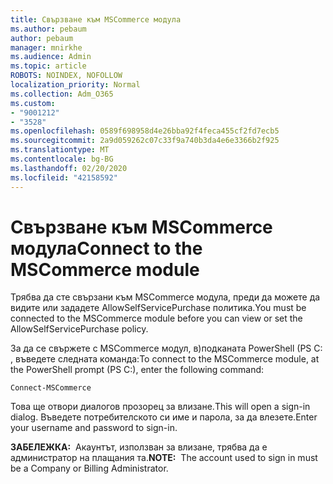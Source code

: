 ```yaml
---
title: Свързване към MSCommerce модула
ms.author: pebaum
author: pebaum
manager: mnirkhe
ms.audience: Admin
ms.topic: article
ROBOTS: NOINDEX, NOFOLLOW
localization_priority: Normal
ms.collection: Adm_O365
ms.custom:
- "9001212"
- "3528"
ms.openlocfilehash: 0589f698958d4e26bba92f4feca455cf2fd7ecb5
ms.sourcegitcommit: 2a9d059262c07c33f9a740b3da4e6e3366b2f925
ms.translationtype: MT
ms.contentlocale: bg-BG
ms.lasthandoff: 02/20/2020
ms.locfileid: "42158592"
---
```

# <a name="connect-to-the-mscommerce-module"></a><span data-ttu-id="febe3-102">Свързване към MSCommerce модула</span><span class="sxs-lookup"><span data-stu-id="febe3-102">Connect to the MSCommerce module</span></span>

<span data-ttu-id="febe3-103">Трябва да сте свързани към MSCommerce модула, преди да можете да видите или зададете AllowSelfServicePurchase политика.</span><span class="sxs-lookup"><span data-stu-id="febe3-103">You must be connected to the MSCommerce module before you can view or set the AllowSelfServicePurchase policy.</span></span>  

<span data-ttu-id="febe3-104">За да се свържете с MSCommerce модул, в\)подканата PowerShell (PS C: , въведете следната команда:</span><span class="sxs-lookup"><span data-stu-id="febe3-104">To connect to the MSCommerce module, at the PowerShell prompt (PS C:\), enter the following command:</span></span>

`Connect-MSCommerce`

<span data-ttu-id="febe3-105">Това ще отвори диалогов прозорец за влизане.</span><span class="sxs-lookup"><span data-stu-id="febe3-105">This will open a sign-in dialog.</span></span> <span data-ttu-id="febe3-106">Въведете потребителското си име и парола, за да влезете.</span><span class="sxs-lookup"><span data-stu-id="febe3-106">Enter your username and password to sign-in.</span></span>

<span data-ttu-id="febe3-107">**ЗАБЕЛЕЖКА:**&nbsp;&nbsp;Акаунтът, използван за влизане, трябва да е администратор на плащания та.</span><span class="sxs-lookup"><span data-stu-id="febe3-107">**NOTE:**&nbsp;&nbsp;The account used to sign in must be a Company or Billing Administrator.</span></span>
